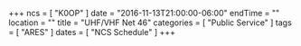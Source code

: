 +++
ncs = [ "K0OP" ]
date = "2016-11-13T21:00:00-06:00"
endTime = ""
location = ""
title = "UHF/VHF Net 46"
categories = [ "Public Service" ]
tags = [ "ARES" ]
dates = [ "NCS Schedule" ]
+++
